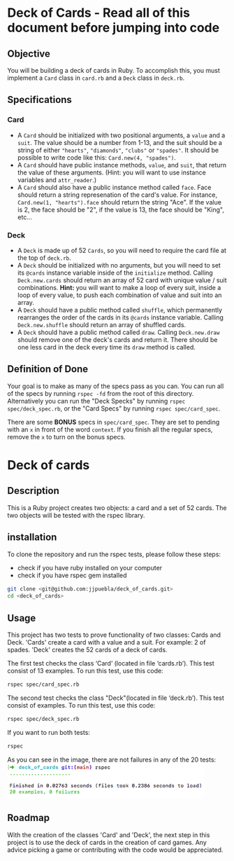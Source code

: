 # Deck of Cards - Read all of this document before jumping into code

## Objective

You will be building a deck of cards in Ruby.   To accomplish this, you must implement a `Card` class in `card.rb` and a `Deck` class in `deck.rb`.

## Specifications

### Card

* A `Card` should be initialized with two positional arguments, a `value` and a `suit`. The value should be a number from 1-13, and the suit should be a string of either `"hearts"`, `"diamonds"`, `"clubs"` or `"spades"`.  It should be possible to write code like this: `Card.new(4, "spades")`.
* A `Card` should have public instance methods, `value`, and `suit`, that return the value of these arguments. (Hint: you will want to use instance variables and `attr_reader`.)
* A `Card` should also have a public instance method called `face`.   Face should return a string represenation of the card's value.  For instance, `Card.new(1, "hearts").face` should return the string "Ace". If the value is 2, the face should be "2", if the value is 13, the face should be "King", etc...

### Deck

* A `Deck` is made up of 52 `Cards`, so you will need to require the card file at the top of `deck.rb`.
* A `Deck` should be initialized with no arguments, but you will need to set its `@cards` instance variable inside of the `initialize` method.  Calling `Deck.new.cards` should return an array of 52 card with unique value / suit combinations.  **Hint:** you will want to make a loop of every suit, inside a loop of every value, to push each combination of value and suit into an array.
* A `Deck` should have a public method called `shuffle`, which permanently rearranges the order of the cards in its `@cards` instance variable.  Calling `Deck.new.shuffle` should return an array of shuffled cards.
* A `Deck` should have a public method called `draw`.  Calling `Deck.new.draw` should remove one of the deck's cards and return it.  There should be one less card in the deck every time its `draw` method is called.

## Definition of Done

Your goal is to make as many of the specs pass as you can.   You can run all of the specs by running `rspec -fd` from the root of this directory.  Alternatively you can run the "Deck Specks" by running `rspec spec/deck_spec.rb`, or the "Card Specs" by running `rspec spec/card_spec`.

There are some **BONUS** specs in `spec/card_spec`.  They are set to pending with an `x` in front of the word `context`.  If you finish all the regular specs, remove the `x` to turn on the bonus specs.




# Deck of cards

## Description
This is a Ruby project creates two objects: a card and a set of 52 cards.  The two objects will be tested  with the rspec library.

## installation
To clone the repository and run the rspec tests, please follow these steps:
- check if you have ruby installed on your computer
- check if you have rspec gem installed
```bash 
git clone <git@github.com:jjpuebla/deck_of_cards.git>
cd <deck_of_cards>
```
## Usage 
This project has two tests to prove functionality of two classes: Cards and Deck.  'Cards' create a card with a value and a suit.  For example: 2 of spades.  'Deck' creates the 52 cards of a deck of cards.

The first test checks the class ‘Card’ (located in file ‘cards.rb’). This test consist of 13 examples.  To run this test, use this code:
```bash
rspec spec/card_spec.rb
```
The second test checks the class "Deck"(located in file ‘deck.rb’).  This test consist of  examples.  To run this test, use this code:
```bash
rspec spec/deck_spec.rb
```
If you want to run both tests:
```bash
rspec
```
As you can see in the image, there are not failures in any of the 20 tests:
![rspec result](./rspec.png)

## Roadmap
With the creation of the classes 'Card' and 'Deck', the next step in this project is to use the deck of cards in the creation of card games. Any advice picking a game or contributing with the code would be appreciated.


